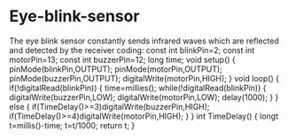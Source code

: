  # Eye-blink-sensor
The eye blink sensor constantly sends infrared waves which are reflected and detected by the receiver
coding:
const int blinkPin=2;
const int motorPin=13;
const int buzzerPin=12;
long time;
void setup()
{
pinMode(blinkPin,OUTPUT);
pinMode(motorPin,OUTPUT);
pinMode(buzzerPin,OUTPUT);
digitalWrite(motorPin,HIGH);
}
void loop()
{
if(!digitalRead(blinkPin))
{
time=millies();
while(!digitalRead(blinkPin))
{
digitalWrite(buzzerPin,LOW);
digitalWrite(motorPin,LOW);
delay(1000);
}
}
else
{
if(TimeDelay()>=3)digitalWrite(buzzerPin,HIGH);
if(TimeDelay()>=4)digitalWrite(motorPin,HIGH);
}
}
int TimeDelay()
{
longt t=millis()-time;
t=t/1000;
return t;
}
